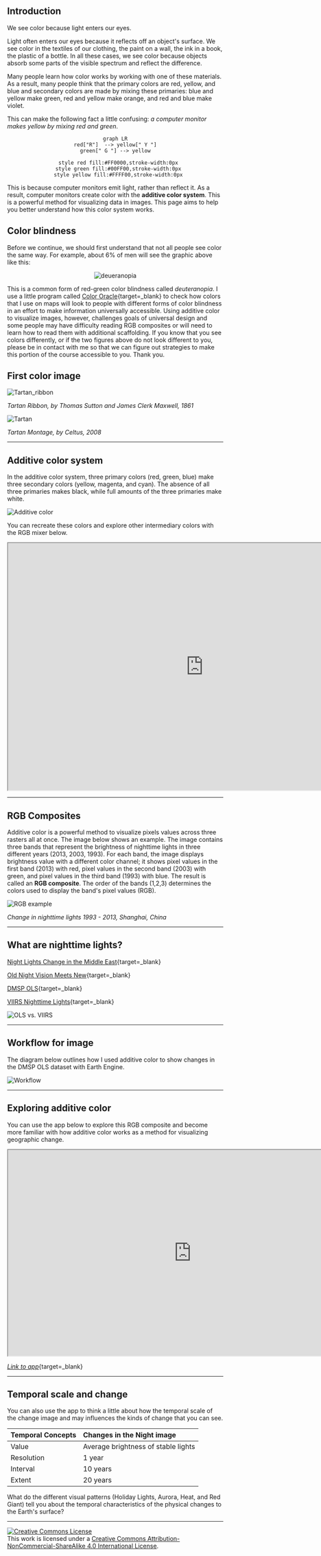 ## Introduction  

We see color because light enters our eyes. 

Light often enters our eyes because it reflects off an object's surface. We see color in the textiles of our clothing, the paint on a wall, the ink in a book, the plastic of a bottle. In all these cases, we see color because objects absorb some parts of the visible spectrum and reflect the difference.  

Many people learn how color works by working with one of these materials. As a result, many people think that the primary colors are red, yellow, and blue and secondary colors are made by mixing these primaries: blue and yellow make green, red and yellow make orange, and red and blue make violet. 

This can make the following fact a little confusing: _a computer monitor makes yellow by mixing red and green_. 

<center>

``` mermaid
graph LR
  red["R"]  --> yellow[" Y "]  
  green[" G "] --> yellow  

  style red fill:#FF0000,stroke-width:0px
  style green fill:#00FF00,stroke-width:0px
  style yellow fill:#FFFF00,stroke-width:0px
```

</center>

This is because computer monitors emit light, rather than reflect it. As a result, computer monitors create color with the __additive color system__. This is a powerful method for visualizing data in images. This page aims to help you better understand how this color system works. 

## Color blindness

Before we continue, we should first understand that not all people see color the same way. For example, about 6% of men will see the graphic above like this:

<center>

![deueranopia](https://geography.middlebury.edu/howarth/ee_edu/deuteranopia.png)

</center>

This is a common form of red-green color blindness called _deuteranopia_. I use a little program called [Color Oracle](https://colororacle.org/){target=_blank} to check how colors that I use on maps will look to people with different forms of color blindness in an effort to make information universally accessible. Using additive color to visualize images, however, challenges goals of universal design and some people may have difficulty reading RGB composites or will need to learn how to read them with additional scaffolding. If you know that you see colors differently, or if the two figures above do not look different to you, please be in contact with me so that we can figure out strategies to make this portion of the course accessible to you. Thank you.  

## First color image

![Tartan_ribbon](https://upload.wikimedia.org/wikipedia/commons/7/7f/Tartan_Ribbon.jpg)

_Tartan Ribbon, by Thomas Sutton and James Clerk Maxwell, 1861_ 

![Tartan](https://upload.wikimedia.org/wikipedia/commons/9/99/Tartans.png)

_Tartan Montage, by Celtus, 2008_ 

---

## Additive color system  

In the additive color system, three primary colors (red, green, blue) make three secondary colors (yellow, magenta, and cyan). The absence of all three primaries makes black, while full amounts of the three primaries make white.  

![Additive color](https://geography.middlebury.edu/howarth/ee_edu/RGB_alt3.png)

You can recreate these colors and explore other intermediary colors with the RGB mixer below.  

<iframe
  src="https://jhowarth.users.earthengine.app/view/ee-edu-rgb"
  style="width:910px; height:576px;"
></iframe>

---

## RGB Composites

Additive color is a powerful method to visualize pixels values across three rasters all at once. The image below shows an example. The image contains three bands that represent the brightness of nighttime lights in three different years (2013, 2003, 1993). For each band, the image displays brightness value with a different color channel; it shows pixel values in the first band (2013) with red, pixel values in the second band (2003) with green, and pixel values in the third band (1993) with blue. The result is called an __RGB composite__. The order of the bands (1,2,3) determines the colors used to display the band's pixel values (RGB).   

![RGB example](https://geography.middlebury.edu/howarth/ee_edu/rgb_lights_example.png)

_Change in nighttime lights 1993 - 2013, Shanghai, China_

---

## What are nighttime lights?  

[Night Lights Change in the Middle East](https://earthobservatory.nasa.gov/images/90100/night-lights-change-in-the-middle-east){target=_blank}  

[Old Night Vision Meets New](https://earthobservatory.nasa.gov/images/79846/old-night-vision-meets-new){target=_blank}  

[DMSP OLS](https://eogdata.mines.edu/products/dmsp/){target=_blank}   

[VIIRS Nighttime Lights](https://www.earthdata.nasa.gov/learn/backgrounders/nighttime-lights){target=_blank}

![OLS vs. VIIRS](https://www.earthdata.nasa.gov/s3fs-public/imported/DMPSvsVIIRS.jpg?VersionId=ZJ.r9YQ6LSNRWkfVT4RPQZNxr.w16vQ.)

---

## Workflow for image

The diagram below outlines how I used additive color to show changes in the DMSP OLS dataset with Earth Engine.  

![Workflow](https://geography.middlebury.edu/howarth/ee_edu/rgb_lights_workflow.png)

---

## Exploring additive color  

You can use the app below to explore this RGB composite and become more familiar with how additive color works as a method for visualizing geographic change.   

<iframe
  src="https://jhowarth.users.earthengine.app/view/rgb-nighttime-lights"
  style="width:854px; height:480px"
></iframe>

[_Link to app_](https://jhowarth.users.earthengine.app/view/rgb-nighttime-lights){target=_blank}  

---

## Temporal scale and change 

You can also use the app to think a little about how the temporal scale of the change image and may influences the kinds of change that you can see.   

<center>

| Temporal Concepts           | Changes in the Night image            |
| :---                        | :--                                   |   
| Value                       | Average brightness of stable lights   |
| Resolution                  | 1 year                                |
| Interval                    | 10 years                              |
| Extent                      | 20 years                              |

</center>  

What do the different visual patterns (Holiday Lights, Aurora, Heat, and Red Giant) tell you about the temporal characteristics of the physical changes to the Earth's surface?


---

<a rel="license" href="http://creativecommons.org/licenses/by-nc-sa/4.0/"><img alt="Creative Commons License" style="border-width:0" src="https://i.creativecommons.org/l/by-nc-sa/4.0/88x31.png" /></a><br />This work is licensed under a <a rel="license" href="http://creativecommons.org/licenses/by-nc-sa/4.0/">Creative Commons Attribution-NonCommercial-ShareAlike 4.0 International License</a>.
